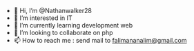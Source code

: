 - 👋 Hi, I’m @Nathanwalker28
- 👀 I’m interested in IT
- 🌱 I’m currently learning development web
- 💞️ I’m looking to collaborate on php
- 📫 How to reach me : send mail to falimananalim@gmail.com

<!---
Nathanwalker28/Nathanwalker28 is a ✨ special ✨ repository because its `README.md` (this file) appears on your GitHub profile.
You can click the Preview link to take a look at your changes.
--->
